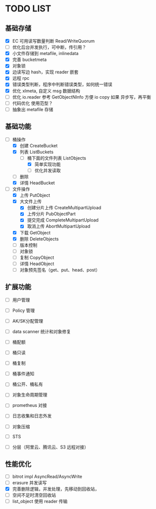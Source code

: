 # TODO LIST

## 基础存储

- [x] EC 可用读写数量判断 Read/WriteQuorum
- [ ] 优化后台并发执行，可中断，传引用？
- [x] 小文件存储到 metafile, inlinedata
- [x] 完善 bucketmeta
- [x] 对象锁
- [x] 边读写边 hash，实现 reader 嵌套
- [x] 远程 rpc
- [x] 错误类型判断，程序中判断错误类型，如何统一错误
- [x] 优化 xlmeta, 自定义 msg 数据结构
- [ ] 优化 io.reader 参考 GetObjectNInfo 方便 io copy 如果 异步写，再平衡
- [ ] 代码优化 使用范型？
- [ ] 抽象出 metafile 存储

## 基础功能

- [ ] 桶操作
  - [x] 创建 CreateBucket
  - [x] 列表 ListBuckets
    - [ ] 桶下面的文件列表 ListObjects
      - [x] 简单实现功能
      - [ ] 优化并发读取
  - [ ] 删除
  - [x] 详情 HeadBucket
- [ ] 文件操作
  - [x] 上传 PutObject
  - [x] 大文件上传
    - [x] 创建分片上传 CreateMultipartUpload
    - [x] 上传分片 PubObjectPart
    - [x] 提交完成 CompleteMultipartUpload
    - [x] 取消上传 AbortMultipartUpload
  - [x] 下载 GetObject
  - [x] 删除 DeleteObjects
  - [ ] 版本控制
  - [ ] 对象锁
  - [ ] 复制 CopyObject
  - [ ] 详情 HeadObject
  - [ ] 对象预先签名（get、put、head、post）

## 扩展功能

- [ ] 用户管理
- [ ] Policy 管理
- [ ] AK/SK分配管理
- [ ] data scanner 统计和对象修复
- [ ] 桶配额
- [ ] 桶只读
- [ ] 桶复制
- [ ] 桶事件通知
- [ ] 桶公开、桶私有
- [ ] 对象生命周期管理
- [ ] prometheus 对接
- [ ] 日志收集和日志外发
- [ ] 对象压缩
- [ ] STS
- [ ] 分层（阿里云、腾讯云、S3 远程对接）



## 性能优化
- [ ] bitrot impl AsyncRead/AsyncWrite
- [ ] erasure 并发读写
- [x] 完善删除逻辑，并发处理，先移动到回收站，
- [ ] 空间不足时清空回收站
- [ ] list_object 使用 reader 传输